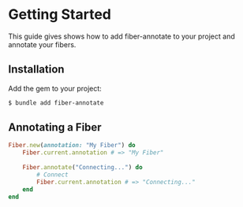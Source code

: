 # Getting Started

This guide gives shows how to add fiber-annotate to your project and annotate your fibers.

## Installation

Add the gem to your project:

~~~ bash
$ bundle add fiber-annotate
~~~

## Annotating a Fiber

~~~ ruby
Fiber.new(annotation: "My Fiber") do
	Fiber.current.annotation # => "My Fiber"
	
	Fiber.annotate("Connecting...") do
		# Connect
		Fiber.current.annotation # => "Connecting..."
	end
end
~~~
